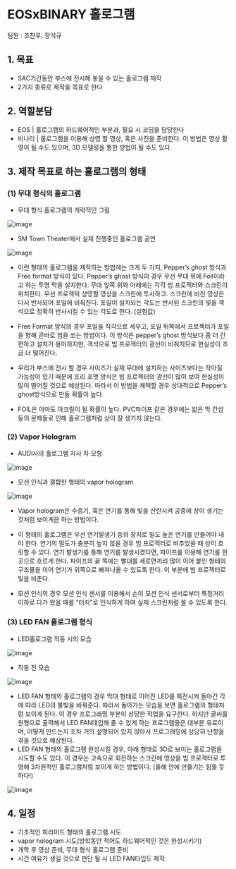 # EOSxBINARY 홀로그램

팀원 : 조찬우, 장석규

## 1. 목표
- SAC기간동안 부스에 전시해 놓을 수 있는 홀로그램 제작
- 2가지 종류로 제작을 목표로 한다

## 2. 역할분담
- EOS | 홀로그램의 하드웨어적인 부분과, 필요 시 코딩을 담당한다
- 비나리 | 홀로그램을 이용해 상영 할 영상, 혹은 사진을 준비한다. 이 방법은 영상 촬영이 될 수도 있으며, 3D 모델링을 통한 방법이 될 수도 있다.

## 3. 제작 목표로 하는 홀로그램의 형태
### (1) 무대 형식의 홀로그램
- 무대 형식 홀로그램의 개략적인 그림

![image](https://user-images.githubusercontent.com/37801405/42257439-7f7f840e-7f91-11e8-8376-0ea42632a8d3.png)

- SM Town Theater에서 실제 진행중인 홀로그램 공연

![image](https://user-images.githubusercontent.com/37801405/42257442-8265f568-7f91-11e8-8a91-0d39fa21fd5a.png)

- 이런 형태의 홀로그램을 제작하는 방법에는 크게 두 가지, Pepper’s ghost 방식과 Free format 방식이 있다. Pepper’s ghost 방식의 경우 우선 무대 위에 Foil이라고 하는 투명 막을 설치한다. 무대 앞쪽 위와 아래에는 각각 빔 프로젝터와 스크린이 위치한다. 우선 프로젝턱 상영할 영상을 스크린에 투사하고. 스크린에 비친 영상은 다시 반사되어 포일에 비춰진다. 포일이 설치되는 각도는 반사된 스크린의 빛을 객석으로 정확히 반사시킬 수 있는 각도로 한다. (실험값)

- Free Format 방식의 경우 포일을 직각으로 세우고, 포일 뒤쪽에서 프로젝터가 포일을 향해 곧바로 빔을 쏘는 방법이다. 이 방식은 pepper’s ghost 방식보다 좀 더 간편하고 설치가 용이하지만, 객석으로 빔 프로젝터의 광선이 비춰지므로 현실성이 조금 더 떨어진다.
- 우리가 부스에 전시 할 경우 사이즈가 실제 무대에 설치하는 사이즈보다는 작아질 가능성이 있기 때문에 프리 포맷 방식은 빔 프로젝터의 광선이 많이 보여 현실성이 많이 떨어질 것으로 예상된다. 따라서 이 방법을 채택할 경우 상대적으로 Pepper’s ghost방식으로 만들 확률이 높다
- FOIL은 아마도 아크릴이 될 확률이 높다. PVC파이프 같은 경우에는 얇은 막 간섭 등의 문제들로 인해 홀로그램처럼 상이 잘 생기지 않는다.

### (2) Vapor Hologram
- AUDI사의 홀로그램 자사 차 모형

![image](https://user-images.githubusercontent.com/37801405/42257444-85653d6e-7f91-11e8-927d-7082029947a0.png)

- 모션 인식과 결합한 형태의 vapor hologram

![image](https://user-images.githubusercontent.com/37801405/42257450-874bf35c-7f91-11e8-864c-9f0b82dce6e5.png)

- Vapor hologram은 수증기, 혹은 연기를 통해 빛을 산란시켜 공중에 상이 생기는 것처럼 보이게끔 하는 방법이다.

- 이 형태의 홀로그램은 우선 연기발생기 등의 장치로 밀도 높은 연기를 만들어야 내야 한다. 연기의 밀도가 충분히 높지 않을 경우 빔 프로젝터로 비추었을 때 상이 흐릿할 수 있다. 연기 발생기를 통해 연기를 발생시켰다면, 파이프를 이용해 연기를 한 곳으로 흐르게 한다. 파이프의 끝 쪽에는 빨대를 세로면끼리 많이 이어 붙인 형태의 구조물을 이어 연기가 위쪽으로 빠져나올 수 있도록 한다. 이 부분에 빔 프로젝터로 빛을 비춘다.

- 모션 인식의 경우 모션 인식 센서를 이용해서 손이 모션 인식 센서로부터 특정거리 이하로 다가 왔을 때를 “터치”로 인식하게 하여 실제 스크린처럼 쓸 수 있도록 한다.

### (3) LED FAN 홀로그램 형식
- LED홀로그램 작동 시의 모습

![image](https://user-images.githubusercontent.com/37801405/42257455-898163a0-7f91-11e8-961c-7f14279388e0.png)

- 작동 전 모습

![image](https://user-images.githubusercontent.com/37801405/42257457-8bf5ca04-7f91-11e8-8c9d-62ffc735d101.png)

- LED FAN 형태의 홀로그램의 경우 막대 형태로 이어진 LED를 회전시켜 돌아간 각에 따라 LED의 불빛을 바꿔준다. 따라서 돌아가는 모습을 보면 홀로그램의 형태처럼 보이게 된다. 이 경우 프로그래밍 부분이 상당한 작업을 요구한다. 하지만 글씨를 원형으로 출력해서 LED FAN대입해 줄 수 있게 하는 프로그램들은 대부분 유료이며, 어떻게 만드는지 조차 거의 설명되어 있지 않아서 프로그래밍에 상당히 난항을 겪을 것으로 예상된다.
- LED FAN 형태의 홀로그램 완성시킬 경우, 아래 형태로 3D로 보이는 홀로그램을 시도할 수도 있다. 이 경우는 고속으로 회전하는 스크린에 영상을 빔 프로젝터로 투영해 3차원적인 홀로그램처럼 보이게 하는 방법이다. (올해 안에 만들기는 힘들 듯 하다!)

![image](https://user-images.githubusercontent.com/37801405/42257460-8e4e8750-7f91-11e8-93cb-00ac1776a583.png)

## 4. 일정
- 기초적인 피라미드 형태의 홀로그램 시도
- vapor hologram 시도(방학동안 적어도 하드웨어적인 것은 완성시키기)
- 개학 후 영상 준비, 무대 형식 홀로그램 준비
- 시간 여유가 생길 것으로 판단 될 시 LED FAN타입도 제작.
